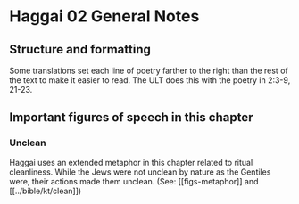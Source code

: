 # Haggai 02 General Notes
## Structure and formatting

Some translations set each line of poetry farther to the right than the rest of the text to make it easier to read. The ULT does this with the poetry in 2:3-9, 21-23.

## Important figures of speech in this chapter

### Unclean
Haggai uses an extended metaphor in this chapter related to ritual cleanliness. While the Jews were not unclean by nature as the Gentiles were, their actions made them unclean. (See: [[figs-metaphor]] and [[../bible/kt/clean]])